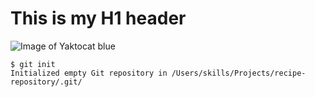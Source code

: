 # This is my H1 header
![Image of Yaktocat blue](https://octodex.github.com/images/yaktocat.png)
```
$ git init
Initialized empty Git repository in /Users/skills/Projects/recipe-repository/.git/
```
